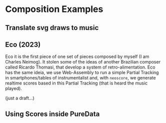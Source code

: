 # Composition Examples

## Translate svg draws to music




## Eco (2023)

Eco it is the first piece of one set of pieces composed by myself (I am Charles Neimog). It stolen some of the ideas of another Brazilian composer called Ricardo Thomasi, that develop a system of retro-alimentation. Eco has the same ideia, we use Web-Assembly to run a simple Partial Tracking in smartphones/tables of instrumentalist and, with `neoscore`, we generate realtime scores based in this Partial Tracking (that is heard the music played).  

(just a draft...)

## Using Scores inside PureData


